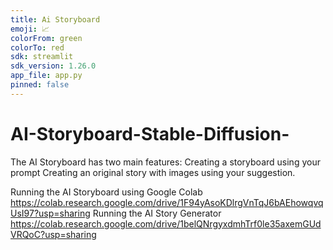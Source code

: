 ```yaml
---
title: Ai Storyboard
emoji: 📈
colorFrom: green
colorTo: red
sdk: streamlit
sdk_version: 1.26.0
app_file: app.py
pinned: false
---
```



# AI-Storyboard-Stable-Diffusion-
The AI Storyboard has two main features:
Creating a storyboard using your prompt
Creating an original story with images using your suggestion.

Running the AI Storyboard using Google Colab https://colab.research.google.com/drive/1F94yAsoKDlrgVnTqJ6bAEhowqvqUsI97?usp=sharing
Running the AI Story Generator https://colab.research.google.com/drive/1belQNrgyxdmhTrf0le35axemGUdVRQoC?usp=sharing
